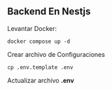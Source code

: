 ## Backend En Nestjs

Levantar Docker:

```
docker compose up -d
```

Crear archivo de Configuraciones

```
cp .env.template .env
```

Actualizar archivo **.env**


